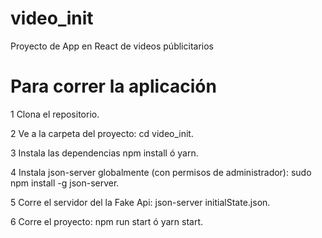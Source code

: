 # video_init
Proyecto de App en React de videos públicitarios

# Para correr la aplicación

1 Clona el repositorio.

2 Ve a la carpeta del proyecto: cd video_init.

3 Instala las dependencias npm install ó yarn.

4 Instala json-server globalmente (con permisos de administrador): sudo npm install -g json-server.

5 Corre el servidor del la Fake Api: json-server initialState.json.

6 Corre el proyecto: npm run start ó yarn start.
